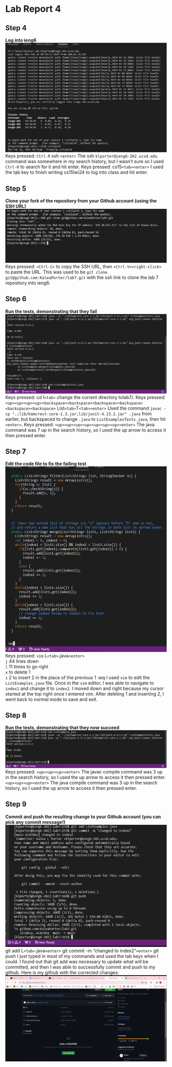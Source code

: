# Lab Report 4

## Step 4
**Log into ieng6**  
![Image](step4new.png)  
Keys pressed: `Ctrl-R` ssh `<enter>`
The ssh `klporter@ieng6-202.ucsd.edu` command was somewhere in my search history, but I wasn’t sure so I used `Ctrl-R` to search for it and hit enter. 
Keys pressed: cs15`<tab><enter>`
I used the tab key to finish writing cs15lwi24 to log into class and hit enter.


## Step 5
**Clone your fork of the repository from your Github account (using the SSH URL)**  
![Image](gitClone.png)  
Keys pressed: `<Ctrl-C>` to copy the SSH URL, then `<Ctrl-V><right-click>` to paste the URL. 
This was used to be `git clone git@github.com:KaleaPorter/lab7.git` with the ssh link to clone the lab 7 repository into ieng6.  

## Step 6  
**Run the tests, demonstrating that they fail**  
![Image](step6Real.png)  
Keys pressed: cd l`<tab>` 
change the current directory tolab7/.
Keys pressed: `<up><up><up><up><backspace><backspace><backspace><backspace><backspace><backspace>` List`<tab>`T`<tab><enter>`
Used the command `javac -cp ".;lib/hamcrest-core-1.3.jar;lib/junit-4.13.2.jar" .java` from earlier, but backspaced to change `.java` to `ListExamplesTests.java`, then hit `<enter>`.
Keys pressed: `<up><up><up><up><up><up><up><enter>`
The java command was 7 up in the search history, so I used the up arrow to access it then pressed enter.


## Step 7  
**Edit the code file to fix the failing test**  
![Image](step7.png)  
Keys pressed: `vim` L`<tab>`.java`<enter>`  
`j` 44 lines down  
`l` 11 times to go right  
`x` to delete 1  
`i` 2 to insert 2 in the place of the previous 1
:wq<enter>
I used `vim` to edit the `ListExamples.java` file. Once in the `vim` editor, I was able to navigate to `index1` and change it to `index2`. I moved down and right because my cursor started at the top right once I entered vim. After deleting 1 and inserting 2, I went back to normal mode to save and exit. 


## Step 8  
**Run the tests, demonstrating that they now succeed**  
![Image](step8.png)  
Keys pressed: `<up><up><up><enter>`
The javac compile command was 3 up in the search history, so I used the up arrow to access it then pressed enter.
`<up><up><up><enter>`
The java compile command was 3 up in the search history, so I used the up arrow to access it then pressed enter.


## Step 9  
**Commit and push the resulting change to your Github account (you can pick any commit message!)**
![Image](step9.png)  
git add L`<tab>`.java`<enter>`
git commit -m “changed to index2”`<enter>`
git push
I just typed in most of my commands and used the tab keys when I could. I found out that git add was necessary to update what will be committed, and then I was able to successfully commit and push to my github. Here is my github with the corrected changes:
![Image](github.png)  
